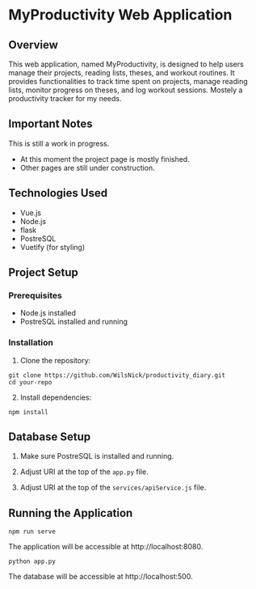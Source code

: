 # MyProductivity Web Application

## Overview

This web application, named MyProductivity, is designed to help users manage their projects, reading lists, theses, and workout routines. It provides functionalities to track time spent on projects, manage reading lists, monitor progress on theses, and log workout sessions. Mostely a productivity tracker for my needs.

## Important Notes
This is still a work in progress. 
- At this moment the project page is mostly finished.
- Other pages are still under construction.


## Technologies Used

- Vue.js
- Node.js
- flask
- PostreSQL
- Vuetify (for styling)

## Project Setup

### Prerequisites

- Node.js installed
- PostreSQL installed and running

### Installation

1. Clone the repository:

```
git clone https://github.com/WilsNick/productivity_diary.git
cd your-repo
```
2. Install dependencies:
```
npm install
```
## Database Setup
1. Make sure PostreSQL is installed and running.

2. Adjust URI at the top of the `app.py` file.

3. Adjust URI at the top of the `services/apiService.js` file.

## Running the Application
```
npm run serve
```

The application will be accessible at http://localhost:8080.

```
python app.py
```
The database will be accessible at http://localhost:500.
